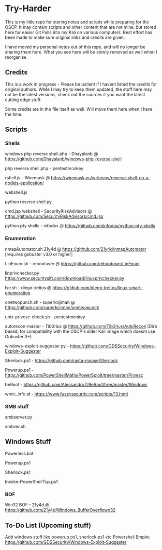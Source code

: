 # Try-Harder

This is my little repo for storing notes and scripts while preparing for the OSCP. It may contain scripts and other content that are not mine, but stored here for easier Git Pulls into my Kali on various computers. Best effort has been made to make sure original links and credits are given.

I have moved my personal notes out of this repo, and will no longer be sharing them here. What you see here will be slowly removed as well when I reorganise.


## Credits 

This is a work in progress - Please be patient if I havent listed the credits for original authors. While I may try to keep them updated, the stuff here may not be the latest versions, check out the sources if you want the latest cutting edge stuff.

Some credits are in the file itself as well. Will move them here when I have the time.

## Scripts


### Shells

windows php reverse shell.php - Dhayalanb @ https://github.com/Dhayalanb/windows-php-reverse-shell

php reverse shell.php - pentestmonkey

rshell.js - Wiremask @ https://wiremask.eu/writeups/reverse-shell-on-a-nodejs-application/

webshell.js

python reverse shell.py

cmd.jsp webshell - SecurityRiskAdvisors @ https://github.com/SecurityRiskAdvisors/cmd.jsp

python pty shells - infodox @ https://github.com/infodox/python-pty-shells

### Enumeration

nmapAutomator.sh 21y4d @ https://github.com/21y4d/nmapAutomator [requires gobuster v3.0 or higher]

LinEnum.sh - rebootuser @ https://github.com/rebootuser/LinEnum

linprivchecker.py https://www.securitysift.com/download/linuxprivchecker.py

lse.sh - diego treitos @ https://github.com/diego-treitos/linux-smart-enumeration

onetwopunch.sh - superkojiman @ https://github.com/superkojiman/onetwopunch

unix-privesc-check.sh - pentestmonkey

autorecon-master - Tib3rius @ https://github.com/Tib3rius/AutoRecon [Dirb based, for compatibility with the OSCP's older Kali image which doesnt use Gobuster 3+)

windows-exploit-suggester.py - https://github.com/GDSSecurity/Windows-Exploit-Suggester

Sherlock.ps1 - https://github.com/rasta-mouse/Sherlock

Powerup.ps1 - https://github.com/PowerShellMafia/PowerSploit/tree/master/Privesc


beRoot - https://github.com/AlessandroZ/BeRoot/tree/master/Windows

wmic_info.at - https://www.fuzzysecurity.com/scripts/13.html

### SMB stuff

smbserver.py

smbver.sh

## Windows Stuff

Powerless.bat

Powerup.ps1

Sherlock.ps1

Invoke-PowerShellTcp.ps1


### BOF

Win32 BOF - 21y4d @ https://github.com/21y4d/Windows_BufferOverflowx32


## To-Do List (Upcoming stuff)

Add windows stuff like powerup.ps1, sherlock.ps1 etc
Powershell Empire
https://github.com/GDSSecurity/Windows-Exploit-Suggester

